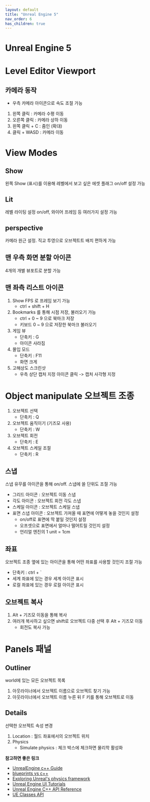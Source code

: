 ```yaml
---
layout: default
title: "Unreal Engine 5"
nav_order: 6
has_children: true
---
```

# Unreal Engine 5

# Level Editor Viewport

## 카메라 동작
- 우측 카메라 아이콘으로 속도 조절 가능
1. 왼쪽 클릭 : 카메라 수평 이동
2. 오른쪽 클릭 : 카메라 상하 이동
3. 왼쪽 클릭 + C : 줌인 (확대)
4. 클릭 + WASD : 카메라 이동 

# View Modes
## Show 
왼쪽 Show (표시)를 이용해 레벨에서 보고 싶은 에셋 플래그 on/off 설정 가능

## Lit
레벨 라이팅 설정 on/off, 와이어 프레임 등 여러가지 설정 가능

## perspective
카메라 원근 설정. 직교 투영으로 오브젝트트 배치 편하게 가능

## 맨 우측 화면 분할 아이콘
4개의 개별 뷰포트로 분할 가능

## 맨 좌측 리스트 아이콘
1. Show FPS 로 프레임 보기 가능
   - ctrl + shift + H
2. Bookmarks 를 통해 시점 저장, 불러오기 가능 
    - ctrl + 0 ~ 9 으로 북마크 저장
    - 키보드 0 ~ 9 으로 저장한 북마크 불러오기
3. 게임 뷰
    - 단축키 : G
    - 아이콘 사라짐
4. 몰입 모드
    - 단축키 : F11
    - 화면 크게
5. 고해상도 스크린샷
    - 우측 상단 캡처 지정 아이콘 클릭 -> 캡처 사각형 지정

# Object manipulate 오브젝트 조종
1. 오브젝트 선택
    - 단축키 : Q
2. 오브젝트 움직이기 (기즈모 사용)
    - 단축키 : W
3. 오브젝트 회전
    - 단축키 : E
4. 오브젝트 스케일 조절
    - 단축키 : R

## 스냅
스냅 유무를 아이콘을 통해 on/off. 스냅에 쓸 단위도 조절 가능

- 그리드 아이콘 : 오브젝트 이동 스냅
- 각도 아이콘 : 오브젝트 회전 각도 스냅
- 스케일 아이콘 : 오브젝트 스케일 스냅
- 표면 스냅 아이콘 : 오브젝트 가져올 때 표면에 어떻게 놓을 것인지 설정
  - on/off로 표면에 딱 붙일 것인지 설정
  - 오프셋으로 표면에서 얼마나 떨어트릴 것인지 설정
  - 언리얼 엔진의 1 unit = 1cm

## 좌표
오브젝트 조종 옆에 있는 아이콘을 통해 어떤 좌표를 사용할 것인지 조절 가능
- 단축키 : ctrl + `
- 세계 좌표에 있는 경우 세계 아이콘 표시
- 로컬 좌표에 있는 경우 로컬 아이콘 표시

## 오브젝트 복사
1. Alt + 기즈모 이동을 통해 복사
2. 여러개 복사하고 싶으면 shift로 오브젝트 다중 선택 후 Alt + 기즈모 이동
    - 회전도 복사 가능

# Panels 패널
## Outliner
world에 있는 모든 오브젝트 목록

1. 아웃라이너에서 오브젝트 이름으로 오브젝트 찾기 가능
2. 아웃라이너에서 오브젝트 이름 누른 뒤 F 키를 통해 오브젝트로 이동

## Details
선택한 오브젝트 속성 변경

1. Location : 월드 좌표에서의 오브젝트 위치
2. Physics
    - Simulate physics : 체크 박스에 체크하면 물리학 활성화

**참고하면 좋은 링크**
- [UnrealEngine c++ Guide](https://www.tomlooman.com/unreal-engine-cpp-guide/)
- [blueprints vs c++](https://awforsythe.com/unreal/blueprints_vs_cpp/)
- [Exploring Unreal's physics framework](https://itscai.us/blog/post/ue-physics-framework/)
- [Unreal Engine UI Tutorials](https://unreal-garden.com/)
- [Unreal Engine C++ API Reference](https://dev.epicgames.com/documentation/en-us/unreal-engine/API)
- [UE Classes API](https://dev.epicgames.com/documentation/en-us/unreal-engine/API/Classes)
